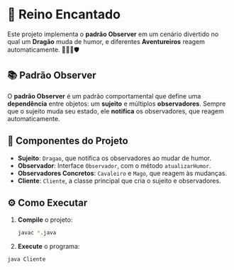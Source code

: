# 🐉 Reino Encantado

Este projeto implementa o **padrão Observer** em um cenário divertido no qual um **Dragão** muda de humor, e diferentes **Aventureiros** reagem automaticamente. 🏰🧙‍♂️🛡️

## 📚 Padrão Observer

O **padrão Observer** é um padrão comportamental que define uma **dependência** entre objetos: um **sujeito** e múltiplos **observadores**. Sempre que o sujeito muda seu estado, ele **notifica** os observadores, que reagem automaticamente.

## 🧩 Componentes do Projeto

- **Sujeito**: `Dragao`, que notifica os observadores ao mudar de humor.
- **Observador**: Interface `Observador`, com o método `atualizarHumor`.
- **Observadores Concretos**: `Cavaleiro` e `Mago`, que reagem às mudanças.
- **Cliente**: `Cliente`, a classe principal que cria o sujeito e observadores.
  
## ⚙️ Como Executar

1. **Compile** o projeto:

   ```bash
   javac *.java
2. **Execute** o programa:

 ```bash
java Cliente


